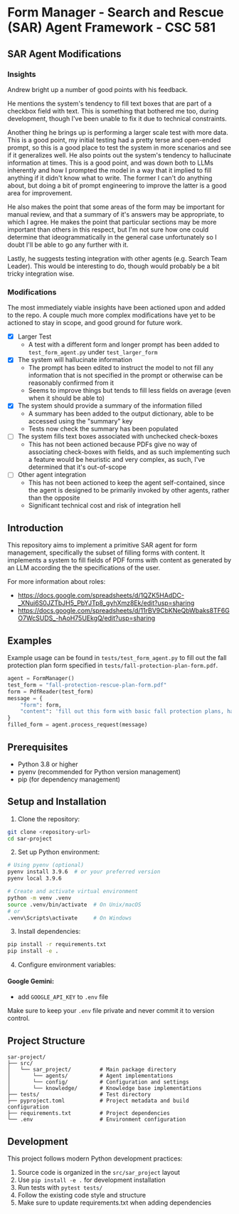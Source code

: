 # Form Manager - Search and Rescue (SAR) Agent Framework - CSC 581

## SAR Agent Modifications

### Insights

Andrew bright up a number of good points with his feedback. 

He mentions the system's tendency to fill text boxes that are part of a checkbox
field with text. This is something that bothered me too, during development,
though I've been unable to fix it due to technical constraints.

Another thing he brings up is performing a larger scale test with more data.
This is a good point, my initial testing had a pretty terse and open-ended
prompt, so this is a good place to test the system in more scenarios and see if
it generalizes well. He also points out the system's tendency to hallucinate
information at times. This is a good point, and was down both to LLMs inherently
and how I prompted the model in a way that it implied to fill anything if it
didn't know what to write. The former I can't do anything about, but doing a bit
of prompt engineering to improve the latter is a good area for improvement.

He also makes the point that some areas of the form may be important for manual
review, and that a summary of it's answers may be appropriate, to which I agree.
He makes the point that particular sections may be more important than others in
this respect, but I'm not sure how one could determine that ideogrammatically in
the general case unfortunately so I doubt I'll be able to go any further with
it.

Lastly, he suggests testing integration with other agents (e.g. Search Team
Leader). This would be interesting to do, though would probably be a bit tricky
integration wise.

### Modifications

The most immediately viable insights have been actioned upon and added to the
repo. A couple much more complex modifications have yet to be actioned to stay
in scope, and good ground for future work.

- [x] Larger Test
    - A test with a different form and longer prompt has been added to
      `test_form_agent.py` under `test_larger_form`
- [x] The system will hallucinate information
    - The prompt has been edited to instruct the model to not fill any
      information that is not specified in the prompt or otherwise can be
      reasonably confirmed from it
    - Seems to improve things but tends to fill less fields on average (even
      when it should be able to)
- [x] The system should provide a summary of the information filled
    - A summary has been added to the output dictionary, able to be accessed
      using the "summary" key
    - Tests now check the summary has been populated
- [ ] The system fills text boxes associated with unchecked check-boxes
    - This has not been actioned because PDFs give no way of associating
      check-boxes with fields, and as such implementing such a feature would be
      heuristic and very complex, as such, I've determined that it's
      out-of-scope
- [ ] Other agent integration
    - This has not been actioned to keep the agent self-contained, since the
      agent is designed to be primarily invoked by other agents, rather than the
      opposite
    - Significant technical cost and risk of integration hell


## Introduction

This repository aims to implement a primitive SAR agent for form management, specifically the subset of filling forms with content. It implements a system to fill fields of PDF forms with content as generated by an LLM according the the specifications of the user.

For more information about roles:
- https://docs.google.com/spreadsheets/d/1QZK5HAdDC-_XNui6S0JZTbJH5_PbYJTp8_gyhXmz8Ek/edit?usp=sharing
- https://docs.google.com/spreadsheets/d/11rBV9CbKNeQbWbaks8TF6GO7WcSUDS_-hAoH75UEkgQ/edit?usp=sharing

## Examples

Example usage can be found in `tests/test_form_agent.py` to fill out the fall protection plan form specified in `tests/fall-protection-plan-form.pdf`.

```python
agent = FormManager()
test_form = "fall-protection-rescue-plan-form.pdf"
form = PdfReader(test_form)
message = {
    "form": form,
    "content": 'fill out this form with basic fall protection plans, hard hats, etc, for a department called "Five Johns Labor Board" as signed by five Johns',
}
filled_form = agent.process_request(message)
```

## Prerequisites

- Python 3.8 or higher
- pyenv (recommended for Python version management)
- pip (for dependency management)

## Setup and Installation

1. Clone the repository:
```bash
git clone <repository-url>
cd sar-project
```

2. Set up Python environment:
```bash
# Using pyenv (optional)
pyenv install 3.9.6  # or your preferred version
pyenv local 3.9.6

# Create and activate virtual environment
python -m venv .venv
source .venv/bin/activate  # On Unix/macOS
# or
.venv\Scripts\activate     # On Windows
```

3. Install dependencies:
```bash
pip install -r requirements.txt
pip install -e .
```

4. Configure environment variables:

#### Google Gemini:
- add `GOOGLE_API_KEY` to `.env` file

Make sure to keep your `.env` file private and never commit it to version control.

## Project Structure

```
sar-project/
├── src/
│   └── sar_project/         # Main package directory
│       └── agents/          # Agent implementations
│       └── config/          # Configuration and settings
│       └── knowledge/       # Knowledge base implementations
├── tests/                   # Test directory
├── pyproject.toml           # Project metadata and build configuration
├── requirements.txt         # Project dependencies
└── .env                     # Environment configuration
```

## Development

This project follows modern Python development practices:

1. Source code is organized in the `src/sar_project` layout
2. Use `pip install -e .` for development installation
3. Run tests with `pytest tests/`
4. Follow the existing code style and structure
5. Make sure to update requirements.txt when adding dependencies
